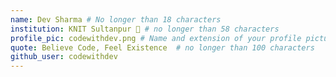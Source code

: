 ```yaml
---
name: Dev Sharma # No longer than 18 characters
institution: KNIT Sultanpur 🚩 # no longer than 58 characters
profile_pic: codewithdev.png # Name and extension of your profile picture(ex. mona.png)
quote: Believe Code, Feel Existence  # no longer than 100 characters
github_user: codewithdev
---
```

